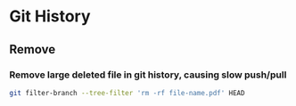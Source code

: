 # Git History

## Remove

### Remove large deleted file in git history, causing slow push/pull

```bash
git filter-branch --tree-filter 'rm -rf file-name.pdf' HEAD
```
